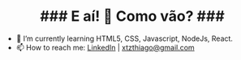 <h1 align="center"> ### E aí! 👋 Como vão? ### </h1>

- 🌱 I’m currently learning HTML5, CSS, Javascript, NodeJs, React.
- 📫 How to reach me: [LinkedIn](https://www.linkedin.com/in/thiago-tino-a9811531) | xtzthiago@gmail.com

